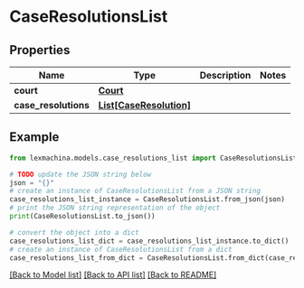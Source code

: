 # CaseResolutionsList


## Properties

Name | Type | Description | Notes
------------ | ------------- | ------------- | -------------
**court** | [**Court**](Court.md) |  | 
**case_resolutions** | [**List[CaseResolution]**](CaseResolution.md) |  | 

## Example

```python
from lexmachina.models.case_resolutions_list import CaseResolutionsList

# TODO update the JSON string below
json = "{}"
# create an instance of CaseResolutionsList from a JSON string
case_resolutions_list_instance = CaseResolutionsList.from_json(json)
# print the JSON string representation of the object
print(CaseResolutionsList.to_json())

# convert the object into a dict
case_resolutions_list_dict = case_resolutions_list_instance.to_dict()
# create an instance of CaseResolutionsList from a dict
case_resolutions_list_from_dict = CaseResolutionsList.from_dict(case_resolutions_list_dict)
```
[[Back to Model list]](../README.md#documentation-for-models) [[Back to API list]](../README.md#documentation-for-api-endpoints) [[Back to README]](../README.md)


